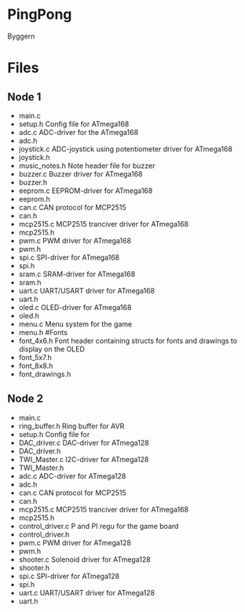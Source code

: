 PingPong
========

Byggern

# Files
## Node 1
- main.c
- setup.h			Config file for ATmega168
- adc.c 			ADC-driver for the ATmega168
- adc.h
- joystick.c 		ADC-joystick using potentiometer driver for ATmega168
- joystick.h
- music_notes.h		Note header file for buzzer
- buzzer.c			Buzzer driver for ATmega168
- buzzer.h
- eeprom.c 			EEPROM-driver for ATmega168
- eeprom.h
- can.c				CAN protocol for MCP2515
- can.h	
- mcp2515.c 		MCP2515 tranciver driver for ATmega168
- mcp2515.h	
- pwm.c				PWM driver for ATmega168
- pwm.h	
- spi.c				SPI-driver for ATmega168
- spi.h
- sram.c			SRAM-driver for ATmega168
- sram.h	
- uart.c			UART/USART driver for ATmega168
- uart.h
- oled.c			OLED-driver for ATmega168
- oled.h	
- menu.c			Menu system for the game
- menu.h
#Fonts
- font_4x6.h		Font header containing structs for fonts and drawings to display on the OLED
- font_5x7.h		 
- font_8x8.h		 
- font_drawings.h	 

## Node 2
- main.c
- ring_buffer.h 	Ring buffer for AVR  
- setup.h 			Config file for 
- DAC_driver.c		DAC-driver for ATmega128	  
- DAC_driver.h		  
- TWI_Master.c 		I2C-driver for ATmega128	  
- TWI_Master.h		  
- adc.c		  		ADC-driver for ATmega128
- adc.h		  
- can.c		  		CAN protocol for MCP2515
- can.h	
- mcp2515.c		 	MCP2515 tranciver driver for ATmega168
- mcp2515.h		  
- control_driver.c 	P and PI regu for the game board
- control_driver.h		  		    
- pwm.c		  		PWM driver for ATmega128
- pwm.h		  		  
- shooter.c		  	Solenoid driver for ATmega128
- shooter.h		  
- spi.c		  		SPI-driver for ATmega128
- spi.h		  
- uart.c		  	UART/USART driver for ATmega128
- uart.h		  
